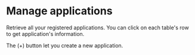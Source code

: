 # Manage applications

Retrieve all your registered applications. You can click on each table's row to get application's information.

The (+) button let you create a new application.
